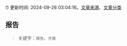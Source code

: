 :alarm_clock: 更新时间: 2024-09-26 03:04:16。[文章来源](/README.md)、[文章分类](/TAGS.md)

## 报告


> 关键字：`报告`、`月报`



